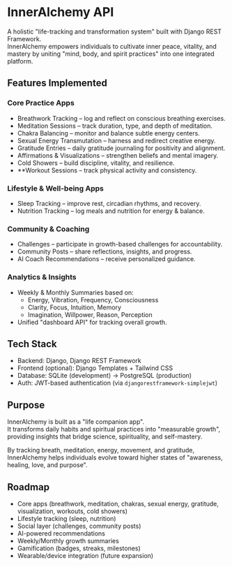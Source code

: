 # InnerAlchemy API  

A holistic "life-tracking and transformation system" built with Django REST Framework.  
InnerAlchemy empowers individuals to cultivate inner peace, vitality, and mastery by uniting "mind, body, and spirit practices" into one integrated platform.  


## Features Implemented  

### Core Practice Apps  
- Breathwork Tracking – log and reflect on conscious breathing exercises.  
- Meditation Sessions – track duration, type, and depth of meditation.  
- Chakra Balancing – monitor and balance subtle energy centers.  
- Sexual Energy Transmutation – harness and redirect creative energy.  
- Gratitude Entries – daily gratitude journaling for positivity and alignment.  
- Affirmations & Visualizations – strengthen beliefs and mental imagery.  
- Cold Showers – build discipline, vitality, and resilience.  
- **Workout Sessions – track physical activity and consistency.  

### Lifestyle & Well-being Apps  
- Sleep Tracking – improve rest, circadian rhythms, and recovery.  
- Nutrition Tracking – log meals and nutrition for energy & balance.  

### Community & Coaching  
- Challenges – participate in growth-based challenges for accountability.  
- Community Posts – share reflections, insights, and progress.  
- AI Coach Recommendations – receive personalized guidance.  

### Analytics & Insights  
- Weekly & Monthly Summaries based on:  
  - Energy, Vibration, Frequency, Consciousness
  - Clarity, Focus, Intuition, Memory
  - Imagination, Willpower, Reason, Perception
- Unified "dashboard API" for tracking overall growth.  

##  Tech Stack  
- Backend: Django, Django REST Framework  
- Frontend (optional): Django Templates + Tailwind CSS  
- Database: SQLite (development) → PostgreSQL (production)  
- Auth: JWT-based authentication (via `djangorestframework-simplejwt`)  


## Purpose  
InnerAlchemy is built as a "life companion app".  
It transforms daily habits and spiritual practices into "measurable growth", providing insights that bridge science, spirituality, and self-mastery.  

By tracking breath, meditation, energy, movement, and gratitude, InnerAlchemy helps individuals evolve toward higher states of "awareness, healing, love, and purpose".  

## Roadmap  
-  Core apps (breathwork, meditation, chakras, sexual energy, gratitude, visualization, workouts, cold showers)  
-  Lifestyle tracking (sleep, nutrition)  
-  Social layer (challenges, community posts)  
-  AI-powered recommendations  
-  Weekly/Monthly growth summaries  
-  Gamification (badges, streaks, milestones)  
-  Wearable/device integration (future expansion)  

